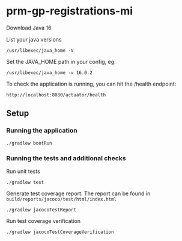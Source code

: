 # prm-gp-registrations-mi

Download Java 16

List your java versions
```
/usr/libexec/java_home -V 
```

Set the JAVA_HOME path in your config, eg:
```
/usr/libexec/java_home -v 16.0.2
```

To check the application is running, you can hit the /health endpoint:
```
http://localhost:8080/actuator/health
```

## Setup

### Running the application
```
./gradlew bootRun
```

### Running the tests and additional checks

Run unit tests
```
./gradlew test
```
Generate test coverage report. The report can be found in `build/reports/jacoco/test/html/index.html`
```
./gradlew jacocoTestReport
```

Run test coverage verification
```
./gradlew jacocoTestCoverageVerification
```